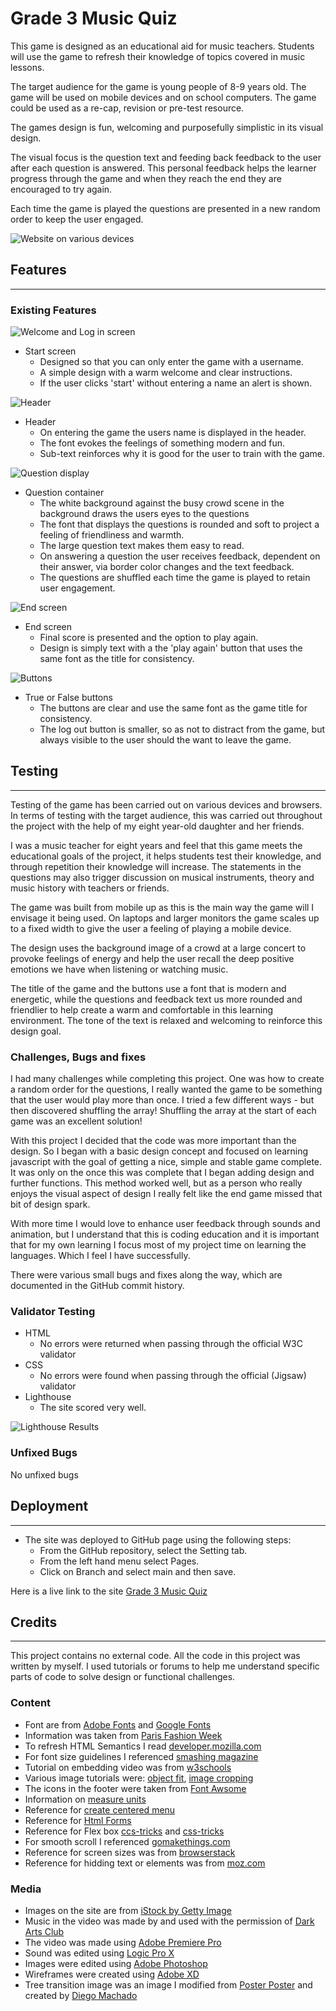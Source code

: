 # Grade 3 Music Quiz
This game is designed as an educational aid for music teachers. Students will use the game to refresh their knowledge of topics covered in music lessons.

The target audience for the game is young people of 8-9 years old. The game will be used on mobile devices and on school computers. The game could be used as a re-cap, revision or pre-test resource.

The games design is fun, welcoming and purposefully simplistic in its visual design.

The visual focus is the question text and feeding back feedback to the user after each question is answered. This personal feedback helps the learner progress through the game and when they reach the end they are encouraged to try again. 

Each time the game is played the questions are presented in a new random order to keep the user engaged. 


![Website on various devices](/assets/images/readme_game.jpg)

## Features
***

### Existing Features
![Welcome and Log in screen](/assets/images/readme_login.jpg)

- Start screen
    -  Designed so that you can only enter the game with a username.
    -  A simple design with a warm welcome and clear instructions.
    - If the user clicks 'start' without entering a name an alert is shown.


![Header](/assets/images/readme_title.jpg)

- Header
    - On entering the game the users name is displayed in the header.
    - The font evokes the feelings of something modern and fun.
    - Sub-text reinforces why it is good for the user to train with the game.


![Question display](/assets/images/readme_questions.jpg)

- Question container
    - The white background against the busy crowd scene in the background draws the users eyes to the questions
    - The font that displays the questions is rounded and soft to project a feeling of friendliness and warmth. 
    - The large question text makes them easy to read. 
    - On answering a question the user receives feedback, dependent on their answer, via border color changes and the text feedback.
    - The questions are shuffled each time the game is played to retain user engagement.

![End screen](/assets/images/readme_question_display.jpg)
- End screen
    - Final score is presented and the option to play again. 
    - Design is simply text with a the 'play again' button that uses the same font as the title for consistency.  

![Buttons](/assets/images/readme_buttons.jpg)
- True or False buttons
    - The buttons are clear and use the same font as the game title for consistency.
    - The log out button is smaller, so as not to distract from the game, but always visible to the user should the want to leave the game. 

## Testing
****

Testing of the game has been carried out on various devices and browsers. In terms of testing with the target audience, this was carried out throughout the project with the help of my eight year-old daughter and her friends.

I was a music teacher for eight years and feel that this game meets the educational goals of the project, it helps students test their knowledge, and through repetition their knowledge will increase. The statements in the questions may also trigger discussion on musical instruments, theory and music history with teachers or friends. 

The game was built from mobile up as this is the main way the game will I envisage it being used. On laptops and larger monitors the game scales up to a fixed width to give the user a feeling of playing a mobile device.

The design uses the background image of a crowd at a large concert to provoke feelings of energy and help the user recall the deep positive emotions we have when listening or watching music.

The title of the game and the buttons use a font that is modern and energetic, while the questions and feedback text us more rounded and friendlier to help create a warm and comfortable in this learning environment. The tone of the text is relaxed and welcoming to reinforce this design goal.

### Challenges, Bugs and fixes

I had many challenges while completing this project. One was how to create a random order for the questions, I really wanted the game to be something that the user would play more than once. I tried a few different ways - but then discovered shuffling the array!  Shuffling the array at the start of each game was an excellent solution! 

With this project I decided that the code was more important than the design. So I began with a basic design concept and focused on learning javascript with the goal of getting a nice, simple and stable game complete. It was only on the once this was complete that I began adding design and further functions. This method worked well, but as a person who really enjoys the visual aspect of design I really felt like the end game missed that bit of design spark. 

With more time I would love to enhance user feedback through sounds and animation, but I understand that this is coding education and it is important that for my own learning I focus most of my project time on learning the languages. Which I feel I have successfully.

There were various small bugs and fixes along the way, which are documented in the GitHub commit history.

### Validator Testing
- HTML
    - No errors were returned when passing through the official W3C validator
- CSS
    - No errors were found when passing through the official (Jigsaw) validator
- Lighthouse
    - The site scored very well.

![Lighthouse Results](/assets/images/readme_lighthouse.jpg)

### Unfixed Bugs

No unfixed bugs

## Deployment
***

- The site was deployed to GitHub page using the following steps:
    - From the GitHub repository, select the Setting tab.
    - From the left hand menu select Pages.
    - Click on Branch and select main and then save.

Here is a live link to the site [Grade 3 Music Quiz](https://andrewcargill.github.io/music-quiz/)

## Credits
***


This project contains no external code. All the code in this project was written by myself. I used tutorials or forums to help me understand specific parts of code to solve design or functional challenges. 

### Content
- Font are from [Adobe Fonts](https://fonts.adobe.com/fonts) and [Google Fonts](https://fonts.google.com/about)
 - Information was taken from [Paris Fashion Week](https://www.cqlcorp.com/insights/6-step-guide-to-using-adobe-fonts-on-your-next-web-project/)
- To refresh HTML Semantics I read [developer.mozilla.com](https://developer.mozilla.org/en-US/docs/Learn/Accessibility/HTML
)
- For font size guidelines I referenced [smashing magazine](https://www.smashingmagazine.com/2018/06/reference-guide-typography-mobile-web-design/#:~:text=In%20general%2C%20the%20rule%20of,readability%20for%20visually%20impaired%20readers.)
 - Tutorial on embedding video was from [w3schools](https://www.w3schools.com/html/html5_video.asp)
 - Various image tutorials were: [object fit](https://www.w3schools.com/css/css3_object-fit.asp), [image cropping](https://www.digitalocean.com/community/tutorials/css-cropping-images-object-fit)
 - The icons in the footer were taken from [Font Awsome](https://fontawesome.com/)
 - Information on [measure units](https://www.w3schools.com/cssref/css_units.asp)
 - Reference for [create centered menu](https://www.w3schools.com/howto/howto_css_topnav_centered.asp)
 - Reference for [Html Forms](https://www.w3schools.com/html/html_forms.asp)
 - Reference for Flex box [ccs-tricks](https://css-tricks.com/responsive-layouts-fewer-media-queries/) and [css-tricks](https://css-tricks.com/snippets/css/a-guide-to-flexbox/)
 - For smooth scroll I referenced [gomakethings.com](https://gomakethings.com/smooth-scrolling-links-with-only-css/
)
- Reference for screen sizes was from [browserstack](https://www.browserstack.com/guide/responsive-design-breakpoints
)
- Reference for hidding text or elements was from [moz.com](https://moz.com/blog/guide-to-hidden-text)

### Media
 - Images on the site are from [iStock by Getty Image](https://istockphoto.com)
 - Music in the video was made by and used with the permission of [Dark Arts Club](https://www.instagram.com/the_dark_arts_club/?hl=en)
 - The video was made using [Adobe Premiere Pro](https://www.adobe.com/se/products/premiere.html?gclid=Cj0KCQjw39uYBhCLARIsAD_SzMRYSAMcGSQefo5KXrvKOlVqj9uKkJNZbPqa40NO4uIK0u34Q0byUKcaAlzCEALw_wcB&mv=search&mv=search&sdid=LQLZT7BT&ef_id=Cj0KCQjw39uYBhCLARIsAD_SzMRYSAMcGSQefo5KXrvKOlVqj9uKkJNZbPqa40NO4uIK0u34Q0byUKcaAlzCEALw_wcB:G:s&s_kwcid=AL!3085!3!340839217843!e!!g!!adobe%20premiere!1469953160!58520344553)
 - Sound was edited using [Logic Pro X](https://www.apple.com/logic-pro/)
 - Images were edited using [Adobe Photoshop](https://www.adobe.com/se/products/photoshop/landpb.html?gclid=Cj0KCQjw39uYBhCLARIsAD_SzMSAro3DTlHKXUSHb9Btxli6K7nEZ0ej3UpqYP7wLy-sSvTD_4f3DPYaAh2CEALw_wcB&mv=search&mv=search&sdid=LZ32SYVR&ef_id=Cj0KCQjw39uYBhCLARIsAD_SzMSAro3DTlHKXUSHb9Btxli6K7nEZ0ej3UpqYP7wLy-sSvTD_4f3DPYaAh2CEALw_wcB:G:s&s_kwcid=AL!3085!3!597384934920!e!!g!!adobe%20photoshop!1469952956!58520335113)
 - Wireframes were created using [Adobe XD](https://www.adobe.com/products/xd.html)
 - Tree transition image was an image I modified from [Poster Poster](http://www.posterposter.org/road-letters-typographic-posters/) and created by [Diego Machado](https://www.behance.net/digous)

